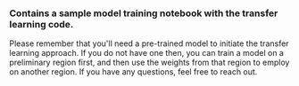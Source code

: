 ### Contains a sample model training notebook with the transfer learning code. 

Please remember that you'll need a pre-trained model to initiate the transfer learning approach. If you do not have one then, you can train a model on a preliminary region first, and then use the weights from that region to employ on another region. If you have any questions, feel free to reach out.
